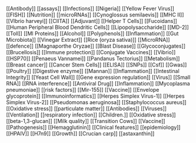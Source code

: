 [[Antibody]]
[[assays]]
[[Infections]]
[[Nigeria]]
[[Yellow Fever Virus]]
[[FISH]]
[[Nutrition]]
[[microRNAs]]
[[Cynoglossus semilaevis]]
[[MHC II]]
[[VIbrio harveyi]]
[[CIITA]]
[[Adjuvant]]
[[Helper T Cells]]
[[Fucoidans]]
[[Human Peripheral Blood Dendritic Cells]]
[[Lipopolysaccharide]]
[[MD-2]]
[[Toll]]
[[Ml Proteins]]
[[Alcohol]]
[[Polyphenols]]
[[Inflammation]]
[[Gut Microbiota]]
[[Vinegar Extract]]
[[Rice (oryza sativa)]]
[[MicroRNA]]
[[defence]]
[[Magnaporthe Oryzae]]
[[Blast Disease]]
[[Glycoconjugates]]
[[Brucellosis]]
[[Immune protection]]
[[Conjugate Vaccines]]
[[Vibrio]]
[[HSP70]]
[[Penaeus Vannamei]]
[[Pandanus Tectorius]]
[[Metabolism]]
[[Breast cancer]]
[[Cancer Stem Cells]]
[[ELISA]]
[[SNPs]]
[[Csf]]
[[Gwas]]
[[Poultry]]
[[Digestive enzyme]]
[[Mannan]]
[[Inflammation]]
[[Intestinal Integrity]]
[[Yeast Cell Wall]]
[[Gene expression regulation]]
[[Virus]]
[[Small RNA]]
[[RNA interference]]
[[Antiviral Drug]]
[[Inflammation]]
[[Mycoplasma pneumoniae]]
[[risk factors]]
[[Mir-155]]
[[Vaccine]]
[[Envelope glycoprotein]]
[[Immunoinformatics]]
[[Herpes Simplex Virus-1]]
[[Herpes Simplex Virus-2]]
[[Pseudomonas aeruginosa]]
[[Staphylococcus aureus]]
[[Oxidative stress]]
[[particulate matter]]
[[Antibodies]]
[[Viruses]]
[[Ventilation]]
[[respiratory infection]]
[[Children.]]
[[Oxidative stress]]
[[beta-1,3-glucan]]
[[Milk quality]]
[[Transition Cows]]
[[Vaccine]]
[[Pathogenesis]]
[[Hemagglutinin]]
[[Clinical features]]
[[epidemiology]]
[[HPAIV]]
[[H7n9]]
[[Growth]]
[[Crucian carp]]
[[astaxanthin]]
